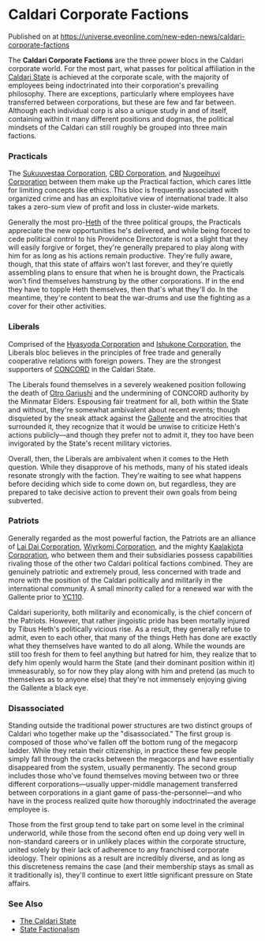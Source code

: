 # Caldari Corporate Factions
Published on  at https://universe.eveonline.com/new-eden-news/caldari-corporate-factions

The **Caldari Corporate Factions** are the three power blocs in the Caldari corporate world. For the most part, what passes for political affiliation in the [Caldari State](7unGNsrMFwIWXMMbrM2jfy) is achieved at the corporate scale, with the majority of employees being indoctrinated into their corporation's prevailing philosophy. There are exceptions, particularly where employees have transferred between corporations, but these are few and far between. Although each individual corp is also a unique study in and of itself, containing within it many different positions and dogmas, the political mindsets of the Caldari can still roughly be grouped into three main factions. 


### Practicals
The [Sukuuvestaa Corporation](1qDZvg69txboJlARXk4vKB), [CBD Corporation](7o6AuVZhnq4lIzIMdYdMft), and [Nugoeihuvi Corporation](4Ykng1Buej1uH3Sy5ln3jW) between them make up the Practical faction, which cares little for limiting concepts like ethics. This bloc is frequently associated with organized crime and has an exploitative view of international trade. It also takes a zero-sum view of profit and loss in cluster-wide markets.

Generally the most pro-[Heth](6E1MZyo3l7DscBmmOdp7KG) of the three political groups, the Practicals appreciate the new opportunities he's delivered, and while being forced to cede political control to his Providence Directorate is not a slight that they will easily forgive or forget, they're generally prepared to play along with him for as long as his actions remain productive. They're fully aware, though, that this state of affairs won't last forever, and they're quietly assembling plans to ensure that when he is brought down, the Practicals won't find themselves hamstrung by the other corporations. If in the end they have to topple Heth themselves, then that's what they'll do. In the meantime, they're content to beat the war-drums and use the fighting as a cover for their other activities.


### Liberals
Comprised of the [Hyasyoda Corporation](WisddAsk7hie3SUcwiNwa) and [Ishukone Corporation](7gc0ekpgJoQ3hygIB6ocHI), the Liberals bloc believes in the principles of free trade and generally cooperative relations with foreign powers. They are the strongest supporters of [CONCORD](5DPzMesjfj3XKshPWBUPWt) in the Caldari State.

The Liberals found themselves in a severely weakened position following the death of [Otro Gariushi](5QydCJCoYvbvbWvFlAlbHg) and the undermining of CONCORD authority by the Minmatar Elders. Espousing fair treatment for all, both within the State and without, they're somewhat ambivalent about recent events; though disquieted by the sneak attack against the [Gallente](4bufc5OaK80rlo20Pez6gK) and the atrocities that surrounded it, they recognize that it would be unwise to criticize Heth's actions publicly—and though they prefer not to admit it, they too have been invigorated by the State's recent military victories. 

Overall, then, the Liberals are ambivalent when it comes to the Heth question. While they disapprove of his methods, many of his stated ideals resonate strongly with the faction. They're waiting to see what happens before deciding which side to come down on, but regardless, they are prepared to take decisive action to prevent their own goals from being subverted.


### Patriots
Generally regarded as the most powerful faction, the Patriots are an alliance of [Lai Dai Corporation](5k5GiWRlFceyTjLSz71XT), [Wiyrkomi Corporation](66psXtrftjRzA7MyKHtb7K), and the mighty [Kaalakiota Corporation](xW4SSaPMqTaHQ1RLt0IcK), who between them and their subsidiaries possess capabilities rivaling those of the other two Caldari political factions combined. They are genuinely patriotic and extremely proud, less concerned with trade and more with the position of the Caldari politically and militarily in the international community. A small minority called for a renewed war with the Gallente prior to [YC110](4s7KrRaqQANTatQhzlSaRi). 

Caldari superiority, both militarily and economically, is the chief concern of the Patriots. However, that rather jingoistic pride has been mortally injured by Tibus Heth's politically vicious rise. As a result, they generally refuse to admit, even to each other, that many of the things Heth has done are exactly what they themselves have wanted to do all along. While the wounds are still too fresh for them to feel anything but hatred for him, they realize that to defy him openly would harm the State (and their dominant position within it) immeasurably, so for now they play along with him and pretend (as much to themselves as to anyone else) that they're not immensely enjoying giving the Gallente a black eye.


### Disassociated
Standing outside the traditional power structures are two distinct groups of Caldari who together make up the "disassociated." The first group is composed of those who've fallen off the bottom rung of the megacorp ladder. While they retain their citizenship, in practice these few people simply fall through the cracks between the megacorps and have essentially disappeared from the system, usually permanently. The second group includes those who've found themselves moving between two or three different corporations—usually upper-middle management transferred between corporations in a giant game of pass-the-personnel—and who have in the process realized quite how thoroughly indoctrinated the average employee is. 

Those from the first group tend to take part on some level in the criminal underworld, while those from the second often end up doing very well in non-standard careers or in unlikely places within the corporate structure, united solely by their lack of adherence to any franchised corporate ideology. Their opinions as a result are incredibly diverse, and as long as this discreteness remains the case (and their membership stays as small as it traditionally is), they'll continue to exert little significant pressure on State affairs.


### See Also
* [The Caldari State](7unGNsrMFwIWXMMbrM2jfy)
* [State Factionalism](2Y4xwcnWKbK6nU3vDXU042)
